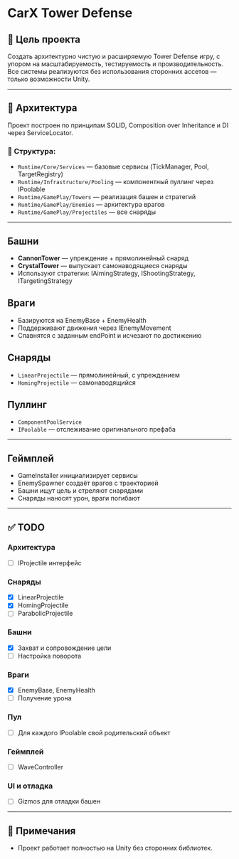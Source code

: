 # CarX Tower Defense

## 🎯 Цель проекта
Создать архитектурно чистую и расширяемую Tower Defense игру, с упором на масштабируемость, тестируемость и производительность. Все системы реализуются без использования сторонних ассетов — только возможности Unity.

---

## 🧱 Архитектура

Проект построен по принципам SOLID, Composition over Inheritance и DI через ServiceLocator.

### 📁 Структура:
- `Runtime/Core/Services` — базовые сервисы (TickManager, Pool, TargetRegistry)
- `Runtime/Infrastructure/Pooling` — компонентный пуллинг через IPoolable
- `Runtime/GamePlay/Towers` — реализация башен и стратегий
- `Runtime/GamePlay/Enemies` — архитектура врагов
- `Runtime/GamePlay/Projectiles` — все снаряды

---

## Башни
- **CannonTower** — упреждение + прямолинейный снаряд
- **CrystalTower** — выпускает самонаводящиеся снаряды
- Используют стратегии: IAimingStrategy, IShootingStrategy, ITargetingStrategy

## Враги
- Базируются на EnemyBase + EnemyHealth
- Поддерживают движения через IEnemyMovement
- Спавнятся с заданным endPoint и исчезают по достижению

## Снаряды
- `LinearProjectile` — прямолинейный, с упреждением
- `HomingProjectile` — самонаводящийся

## Пуллинг
- `ComponentPoolService`
- `IPoolable` — отслеживание оригинального префаба

---

## Геймплей
- GameInstaller инициализирует сервисы
- EnemySpawner создаёт врагов с траекторией
- Башни ищут цель и стреляют снарядами
- Снаряды наносят урон, враги погибают

---

## ✅ TODO

### Архитектура
- [ ] IProjectile интерфейс

### Снаряды
- [x] LinearProjectile
- [x] HomingProjectile
- [ ] ParabolicProjectile

### Башни
- [x] Захват и сопровождение цели
- [ ] Настройка поворота
 
### Враги
- [x] EnemyBase, EnemyHealth
- [ ] Получение урона

### Пул
- [ ] Для каждого IPoolable свой родительский объект

### Геймплей
- [ ] WaveController

### UI и отладка
- [ ] Gizmos для отладки башен

---

## 📌 Примечания
- Проект работает полностью на Unity без сторонних библиотек.
